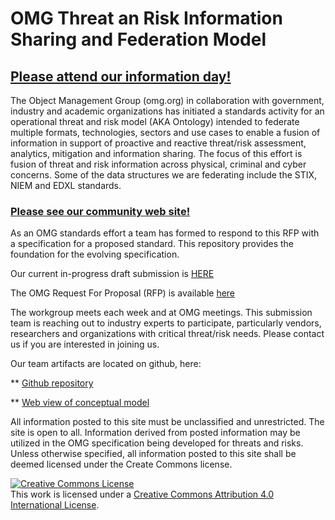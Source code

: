 OMG Threat an Risk Information Sharing and Federation Model
======

<h2><a href="http://www.omg.org/news/meetings/tc/va-15/special-events/Threat_Risk_Day.htm">Please attend our information day!</a></h2>


The Object Management Group (omg.org) in collaboration with government, industry and academic organizations has initiated a standards activity for an operational threat and risk model (AKA Ontology) intended to federate multiple formats, technologies, sectors and use cases to enable a fusion of information in support of proactive and reactive threat/risk assessment, analytics, mitigation and information sharing. The focus of this effort is fusion of threat and risk information across physical, criminal and cyber concerns. Some of the data structures we are federating include the STIX, NIEM and EDXL standards.

<h3><a href="http://www.threatrisk.org">Please see our community web site!</a></h3>

As an OMG standards effort a team has formed to respond to this RFP with a specification for a proposed standard. This repository provides the foundation for the evolving specification.

Our current in-progress draft submission is <a href=
"https://github.com/omg-threat-modeling/phase1/blob/master/Submission/Draft%20Operational%20Threat%20Risk%20Submission.doc">HERE</a>


The OMG Request For Proposal (RFP) is available <a href="http://www.omg.org/cgi-bin/doc.cgi?sysa/2014-6-17">here</a>


The workgroup meets each week and at OMG meetings. This submission team is reaching out to industry experts to participate, particularly vendors, researchers and organizations with critical threat/risk needs. Please contact us if you are interested in joining us.

Our team artifacts are located on github, here:<p/>
  ** <a href="https://github.com/omg-threat-modeling/phase1/">Github repository</a><p/>
  ** <a href="http://www.niem-uml.org/specs/threat/RiskThreatConceptualModel.html">Web view of conceptual model</a>
  <p/>
  
All information posted to this site must be unclassified and unrestricted. The site is open to all. Information derived from posted information may be utilized in the OMG specification being developed for threats and risks. Unless otherwise specified, all information posted to this site shall be deemed licensed under the Create Commons license.

<a rel="license" href="http://creativecommons.org/licenses/by/4.0/"><img alt="Creative Commons License" style="border-width:0" src="http://i.creativecommons.org/l/by/4.0/88x31.png" /></a><br />This work is licensed under a <a rel="license" href="http://creativecommons.org/licenses/by/4.0/">Creative Commons Attribution 4.0 International License</a>.

